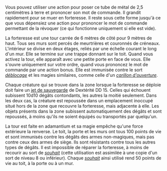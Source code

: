 Vous pouvez utiliser une action pour poser ce tube de métal de 2,5 centimètres à terre et prononcer son mot de commande. Il grandit rapidement pour se muer en forteresse. Il reste sous cette forme jusqu'à ce que vous dépensiez une action pour prononcer le mot de commande permettant de la révoquer (ce qui fonctionne uniquement si elle est vide).

La forteresse est une tour carrée de 6 mètres de côté pour 9 mètres de haut. Tous ses murs sont percés de meurtrières et couronnés de créneaux. L'intérieur se divise en deux étages, reliés par une échelle courant le long d'un mur. Elle se termine sur une trappe donnant sur le toit. Quand vous activez la tour, elle apparaît avec une petite porte en face de vous. Elle s'ouvre uniquement sur votre ordre, quand vous prononcez le mot de commande par une action bonus. Elle est immunisée contre le sort [_déblocage_](/grimoire/deblocage/) et les magies similaires, comme celle d'un [_carillon d'ouverture_](/liste-objets-magiques/carillon-d-ouverture/).

Chaque créature qui se trouve dans la zone lorsque la forteresse se déploie doit faire un [jet de sauvegarde](/utiliser-les-caracteristiques/#jets-de-sauvegarde) de Dextérité DD 15. Celles qui échouent subissent 10d10 dégâts contondants, les autres la moitié seulement. Dans les deux cas, la créature est repoussée dans un emplacement inoccupé situé hors de la zone que recouvre la forteresse, mais adjacente à elle. Les objets présents dans la zone subissent automatiquement des dégâts et sont repoussés, à moins qu'ils ne soient équipés ou transportés par quelqu'un.

La tour est faite en adamantium et sa magie empêche qu'une force extérieure la renverse. Le toit, la porte et les murs ont tous 100 points de vie et sont immunisés contre les dégâts des armes non-magiques, mais pas contre ceux des armes de siège. Ils sont résistants contre tous les autres types de dégâts. Il est impossible de réparer la forteresse, à moins de recourir au sort de [_souhait_](/grimoire/souhait/) (cette utilisation est assimilée à une copie d'un sort de niveau 8 ou inférieur). Chaque [_souhait_](/grimoire/souhait/) ainsi utilisé rend 50 points de vie au toit, à la porte ou à un mur.
